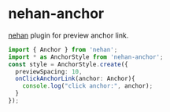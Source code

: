 # nehan-anchor

[nehan](https://github.com/tategakibunko/nehan) plugin for preview anchor link.

```typescript
import { Anchor } from 'nehan';
import * as AnchorStyle from 'nehan-anchor';
const style = AnchorStyle.create({
  previewSpacing: 10,
  onClickAnchorLink(anchor: Anchor){
    console.log("click anchor:", anchor);
  }
});
```
